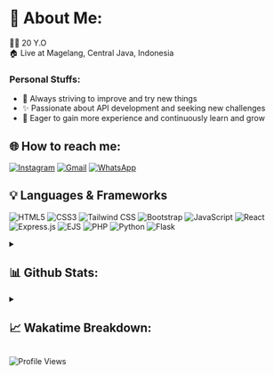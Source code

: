 # 💫 About Me:
🤷‍♂️ 20 Y.O  
🏠 Live at Magelang, Central Java, Indonesia

### Personal Stuffs:
- 🌱 Always striving to improve and try new things
- ✨ Passionate about API development and seeking new challenges
- 🤔 Eager to gain more experience and continuously learn and grow

## 🌐 How to reach me:
[![Instagram](https://img.shields.io/badge/Instagram-%23E4405F.svg?style=for-the-badge&logo=Instagram&logoColor=white)](https://instagram.com/abcdefuceek)
[![Gmail](https://img.shields.io/badge/-Email-c14438?style=for-the-badge&logo=Gmail&logoColor=white&link=mailto:irwan080304@gmail.com)](mailto:irwan080304@gmail.com)
[![WhatsApp](https://img.shields.io/badge/WhatsApp-green?style=for-the-badge&logo=whatsapp&logoColor=white&link=https://wa.me/628882611841/)](https://wa.me/628882611841/)

## :bulb: Languages & Frameworks
![HTML5](https://img.shields.io/badge/html5-%23E34F26.svg?style=for-the-badge&logo=html5&logoColor=white)
![CSS3](https://img.shields.io/badge/css3-%231572B6.svg?style=for-the-badge&logo=css3&logoColor=white)
![Tailwind CSS](https://img.shields.io/badge/tailwindcss-%2338B2AC.svg?style=for-the-badge&logo=tailwind-css&logoColor=white)
![Bootstrap](https://img.shields.io/badge/bootstrap-%23563D7C.svg?style=for-the-badge&logo=bootstrap&logoColor=white)
![JavaScript](https://img.shields.io/badge/javascript%20-%23323330.svg?&style=for-the-badge&logo=javascript&logoColor=%23F7DF1E)
![React](https://img.shields.io/badge/react-%23000000.svg?style=for-the-badge&logo=react&logoColor=61DAFB)
![Express.js](https://img.shields.io/badge/express.js-%23404d59.svg?style=for-the-badge&logo=express&logoColor=%2361DAFB)
![EJS](https://img.shields.io/badge/ejs-%237D7D7D.svg?style=for-the-badge&logo=ejs&logoColor=white)
![PHP](https://img.shields.io/badge/php-%23777BB4.svg?style=for-the-badge&logo=php&logoColor=white)
![Python](https://img.shields.io/badge/python-3670A0?style=for-the-badge&logo=python&logoColor=ffdd54)
![Flask](https://img.shields.io/badge/flask-%23000.svg?style=for-the-badge&logo=flask&logoColor=white)

<details>
  <summary><h2>📊 Github Stats:</h2></summary>
  <img src="https://github-readme-stats-carol42.vercel.app/api?username=irwanx&theme=tokyonight&hide_border=false&include_all_commits=true&count_private=true" alt="GitHub Stats"/><br/>
  <img src="https://github-readme-streak-stats.herokuapp.com/?user=irwanx&theme=tokyonight&hide_border=false" alt="GitHub Streak Stats"/><br/>
  <img src="https://github-contributor-stats.vercel.app/api?username=irwanx&limit=5&theme=tokyonight&combine_all_yearly_contributions=true" alt="Top Contributed Repo"/><br>
  <img src="https://github-readme-stats.vercel.app/api/top-langs/?username=irwanx&theme=tokyonight&hide_border=false&include_all_commits=true&count_private=true&layout=compact" alt="Top Languages Used"/>
</details>

<details>
  <summary><h2>📈 Wakatime Breakdown:</h2></summary>
  <img src="images/stat.svg" alt="Irwanx WakaTime Activity"/>
</details>

![Profile Views](https://komarev.com/ghpvc/?username=irwanx&color=blue)
